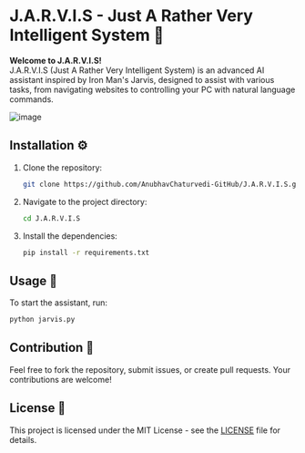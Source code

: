 # J.A.R.V.I.S - Just A Rather Very Intelligent System 🤖
**Welcome to J.A.R.V.I.S!**  
J.A.R.V.I.S (Just A Rather Very Intelligent System) is an advanced AI assistant inspired by Iron Man's Jarvis, designed to assist with various tasks, from navigating websites to controlling your PC with natural language commands.

![image](https://github.com/user-attachments/assets/59727c15-d85a-41bc-b27d-bea08b3b3a41)


## Installation ⚙️
1. Clone the repository:
    ```bash
    git clone https://github.com/AnubhavChaturvedi-GitHub/J.A.R.V.I.S.git
    ```
2. Navigate to the project directory:
    ```bash
    cd J.A.R.V.I.S
    ```
3. Install the dependencies:
    ```bash
    pip install -r requirements.txt
    ```

## Usage 🚀
To start the assistant, run:
```bash
python jarvis.py
```

## Contribution 🤝
Feel free to fork the repository, submit issues, or create pull requests. Your contributions are welcome!

## License 📄
This project is licensed under the MIT License - see the [LICENSE](LICENSE) file for details.
<!-- Linkedin -->

[linkedin-shield]: https://img.shields.io/badge/-LinkedIn-black.svg?style=for-the-badge&logo=linkedin&colorB=0B5FBB
[linkedin-url]: https://www.linkedin.com/in/anubhav-chaturvedi-/

<!-- Instagram -->

[instagram-shield]: https://img.shields.io/badge/Instagram-%23E4405F.svg?style=for-the-badge&logo=Instagram&logoColor=white
[instagram-url]: https://www.instagram.com/_anubhav__chaturvedi_/

<!-- Twitter -->

[twitter-shield]: https://img.shields.io/badge/Twitter-%231DA1F2.svg?style=for-the-badge&logo=Twitter&logoColor=white
[twitter-url]: https://x.com/AnubhavChatu


<!-- YouTube -->
[youtube-shield]: https://img.shields.io/badge/YouTube-%23FF0000.svg?style=for-the-badge&logo=YouTube&logoColor=white
[youtube-url]: https://www.youtube.com/@NetHyTech

<!-- Telegram -->
[telegram-shield]: https://img.shields.io/badge/Telegram-%231DA1F2.svg?style=for-the-badge&logo=Telegram&logoColor=white
[telegram-url]: https://t.me/YourTelegramUsername


